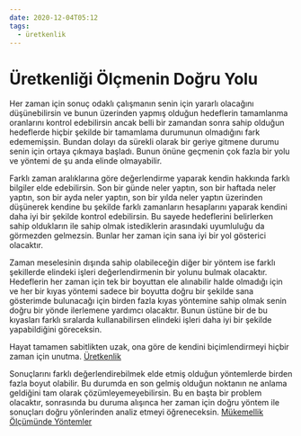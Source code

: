 ```yaml
---
date: 2020-12-04T05:12
tags:
  - üretkenlik
---
```


# Üretkenliği Ölçmenin Doğru Yolu

Her zaman için sonuç odaklı çalışmanın senin için yararlı olacağını düşünebilirsin ve bunun üzerinden yapmış olduğun hedeflerin tamamlanma oranlarını kontrol edebilirsin ancak belli bir zamandan sonra sahip olduğun hedeflerde hiçbir şekilde bir tamamlama durumunun olmadığını fark edememişsin. Bundan dolayı da sürekli olarak bir geriye gitmene durumu senin için ortaya çıkmaya başladı. Bunun önüne geçmenin çok fazla bir yolu ve yöntemi de şu anda elinde olmayabilir. 

Farklı zaman aralıklarına göre değerlendirme yaparak kendin hakkında farklı bilgiler elde edebilirsin. Son bir günde neler yaptın, son bir haftada neler yaptın, son bir ayda neler yaptın, son bir yılda neler yaptın üzerinden düşünerek kendine bu şekilde farklı zamanların hesaplarını yaparak kendini daha iyi bir şekilde kontrol edebilirsin. Bu sayede hedeflerini belirlerken sahip oldukların ile sahip olmak istediklerin arasındaki uyumluluğu da görmezden gelmezsin. Bunlar her zaman için sana iyi bir yol gösterici olacaktır. 

Zaman meselesinin dışında sahip olabileceğin diğer bir yöntem ise farklı şekillerde elindeki işleri değerlendirmenin bir yolunu bulmak olacaktır. Hedeflerin her zaman için tek bir boyuttan ele alınabilir halde olmadığı için ve her bir kıyas yöntemi sadece bir boyutta doğru bir şekilde sana gösterimde bulunacağı için birden fazla kıyas yöntemine sahip olmak senin doğru bir yönde ilerlemene yardımcı olacaktır. Bunun üstüne bir de bu kıyasları farklı sıralarda kullanabilirsen elindeki işleri daha iyi bir şekilde yapabildiğini göreceksin. 

Hayat tamamen sabitlikten uzak, ona göre de kendini biçimlendirmeyi hiçbir zaman için unutma. [Üretkenlik](https://www.scotthyoung.com/blog/2020/06/22/measure-productivity/?ck_subscriber_id=639195481)

Sonuçlarını farklı değerlendirebilmek elde etmiş olduğun yöntemlerde birden fazla boyut olabilir. Bu durumda en son gelmiş olduğun noktanın ne anlama geldiğini tam olarak çözümleyemeyebilirsin. Bu en başta bir problem olacaktır, sonrasında bu duruma alışınca her zaman için doğru yöntem ile sonuçları doğru yönlerinden analiz etmeyi öğreneceksin. [Mükemellik Ölçümünde Yöntemler](https://www.scotthyoung.com/blog/2020/08/10/excellence)


